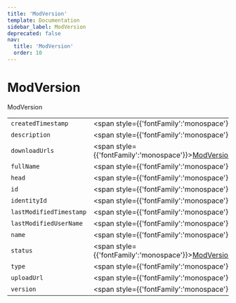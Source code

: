```yaml
---
title: 'ModVersion'
template: Documentation
sidebar_label: ModVersion
deprecated: false
nav:
  title: 'ModVersion'
  order: 10
---
```


# ModVersion

<div style={{'fontFamily':'monospace'}}><span style={{'fontSize':'1.5rem','fontWeight':500}}>ModVersion</span></div>





| | | |
| -- | -- | -- |
| `createdTimestamp` | <span style={{'fontFamily':'monospace'}}><a href="/guardrails/docs/reference/graphql/scalar/String">String</a></span> |  |
| `description` | <span style={{'fontFamily':'monospace'}}><a href="/guardrails/docs/reference/graphql/scalar/String">String</a></span> |  |
| `downloadUrls` | <span style={{'fontFamily':'monospace'}}><a href="/guardrails/docs/reference/graphql/object/ModVersionDownloadUrls">ModVersionDownloadUrls</a></span> |  |
| `fullName` | <span style={{'fontFamily':'monospace'}}><a href="/guardrails/docs/reference/graphql/scalar/String">String</a></span> |  |
| `head` | <span style={{'fontFamily':'monospace'}}><a href="/guardrails/docs/reference/graphql/scalar/Scalar">Scalar</a></span> |  |
| `id` | <span style={{'fontFamily':'monospace'}}><a href="/guardrails/docs/reference/graphql/scalar/ID">ID</a></span> |  |
| `identityId` | <span style={{'fontFamily':'monospace'}}><a href="/guardrails/docs/reference/graphql/scalar/String">String</a>!</span> |  |
| `lastModifiedTimestamp` | <span style={{'fontFamily':'monospace'}}><a href="/guardrails/docs/reference/graphql/scalar/String">String</a></span> |  |
| `lastModifiedUserName` | <span style={{'fontFamily':'monospace'}}><a href="/guardrails/docs/reference/graphql/scalar/String">String</a></span> |  |
| `name` | <span style={{'fontFamily':'monospace'}}><a href="/guardrails/docs/reference/graphql/scalar/String">String</a>!</span> |  |
| `status` | <span style={{'fontFamily':'monospace'}}><a href="/guardrails/docs/reference/graphql/enum/ModVersionStatus">ModVersionStatus</a>!</span> |  |
| `type` | <span style={{'fontFamily':'monospace'}}><a href="/guardrails/docs/reference/graphql/scalar/String">String</a></span> |  |
| `uploadUrl` | <span style={{'fontFamily':'monospace'}}><a href="/guardrails/docs/reference/graphql/scalar/String">String</a></span> |  |
| `version` | <span style={{'fontFamily':'monospace'}}><a href="/guardrails/docs/reference/graphql/scalar/String">String</a></span> |  |